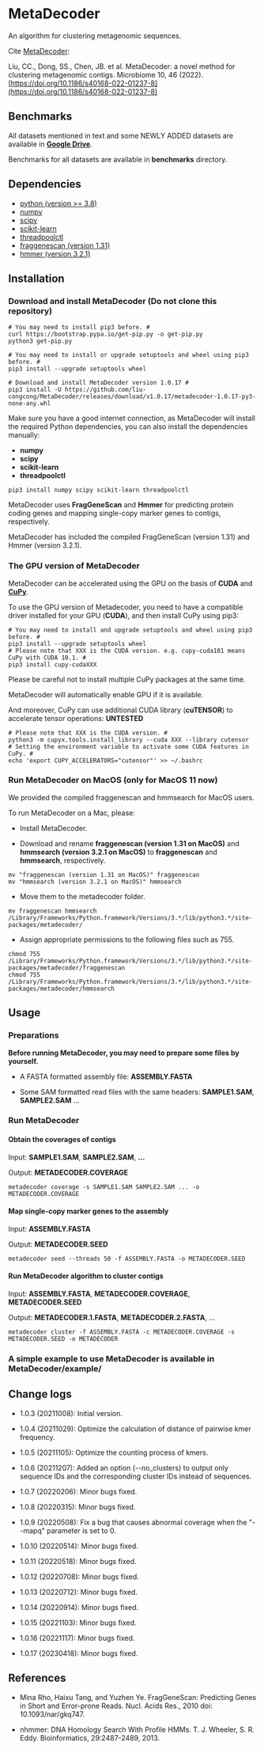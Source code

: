# MetaDecoder

An algorithm for clustering metagenomic sequences.

Cite [MetaDecoder](https://microbiomejournal.biomedcentral.com/articles/10.1186/s40168-022-01237-8):

Liu, CC., Dong, SS., Chen, JB. et al. MetaDecoder: a novel method for clustering metagenomic contigs. Microbiome 10, 46 (2022). [https://doi.org/10.1186/s40168-022-01237-8](https://doi.org/10.1186/s40168-022-01237-8)

## Benchmarks

All datasets mentioned in text and some NEWLY ADDED datasets are available in **[Google Drive](https://drive.google.com/drive/folders/1_mybcewf3VE-7dte6oA-vDmlRx2ugzyD?usp=sharing)**.

Benchmarks for all datasets are available in **benchmarks** directory.

## Dependencies

* [python (version >= 3.8)](https://www.python.org/)
* [numpy](https://pypi.org/project/numpy/)
* [scipy](https://pypi.org/project/scipy/)
* [scikit-learn](https://pypi.org/project/scikit-learn/)
* [threadpoolctl](https://pypi.org/project/threadpoolctl/)
* [fraggenescan (version 1.31)](https://sourceforge.net/projects/fraggenescan/)
* [hmmer (version 3.2.1)](http://www.hmmer.org/)

## Installation

### Download and install MetaDecoder (Do not clone this repository)

```shell
# You may need to install pip3 before. #
curl https://bootstrap.pypa.io/get-pip.py -o get-pip.py
python3 get-pip.py

# You may need to install or upgrade setuptools and wheel using pip3 before. #
pip3 install --upgrade setuptools wheel

# Download and install MetaDecoder version 1.0.17 #
pip3 install -U https://github.com/liu-congcong/MetaDecoder/releases/download/v1.0.17/metadecoder-1.0.17-py3-none-any.whl
```

Make sure you have a good internet connection, as MetaDecoder will install the required Python dependencies, you can also install the dependencies manually:

* **numpy**
* **scipy**
* **scikit-learn**
* **threadpoolctl**

```shell
pip3 install numpy scipy scikit-learn threadpoolctl
```

MetaDecoder uses **FragGeneScan** and **Hmmer** for predicting protein coding genes and mapping single-copy marker genes to contigs, respectively.

MetaDecoder has included the compiled FragGeneScan (version 1.31) and Hmmer (version 3.2.1).

### The GPU version of MetaDecoder

MetaDecoder can be accelerated using the GPU on the basis of **CUDA** and **[CuPy](https://cupy.dev/)**.

To use the GPU version of Metadecoder, you need to have a compatible driver installed for your GPU (**CUDA**), and then install CuPy using pip3:

```shell
# You may need to install and upgrade setuptools and wheel using pip3 before. #
pip3 install --upgrade setuptools wheel
# Please note that XXX is the CUDA version. e.g. cupy-cuda101 means CuPy with CUDA 10.1. #
pip3 install cupy-cudaXXX
```

Please be careful not to install multiple CuPy packages at the same time.

MetaDecoder will automatically enable GPU if it is available.

And moreover, CuPy can use additional CUDA library (**cuTENSOR**) to accelerate tensor operations: **UNTESTED**

```shell
# Please note that XXX is the CUDA version. #
python3 -m cupyx.tools.install_library --cuda XXX --library cutensor
# Setting the environment variable to activate some CUDA features in CuPy. #
echo 'export CUPY_ACCELERATORS="cutensor"' >> ~/.bashrc
```

### Run MetaDecoder on MacOS (only for MacOS 11 now)

We provided the compiled fraggenescan and hmmsearch for MacOS users.

To run MetaDecoder on a Mac, please:

* Install MetaDecoder.

* Download and rename **fraggenescan (version 1.31 on MacOS)** and **hmmsearch (version 3.2.1 on MacOS)** to **fraggenescan** and **hmmsearch**, respectively.

```shell
mv "fraggenescan (version 1.31 on MacOS)" fraggenescan
mv "hmmsearch (version 3.2.1 on MacOS)" hmmsearch
```

* Move them to the metadecoder folder.

```shell
mv fraggenescan hmmsearch /Library/Frameworks/Python.framework/Versions/3.*/lib/python3.*/site-packages/metadecoder/
```

* Assign appropriate permissions to the following files such as 755.

```shell
chmod 755 /Library/Frameworks/Python.framework/Versions/3.*/lib/python3.*/site-packages/metadecoder/fraggenescan
chmod 755 /Library/Frameworks/Python.framework/Versions/3.*/lib/python3.*/site-packages/metadecoder/hmmsearch
```

## Usage

### Preparations

**Before running MetaDecoder, you may need to prepare some files by yourself.**

* A FASTA formatted assembly file: **ASSEMBLY.FASTA**

* Some SAM formatted read files with the same headers: **SAMPLE1.SAM**, **SAMPLE2.SAM** ...

### Run MetaDecoder

#### Obtain the coverages of contigs

Input: **SAMPLE1.SAM**, **SAMPLE2.SAM**, **...**

Output: **METADECODER.COVERAGE**

```shell
metadecoder coverage -s SAMPLE1.SAM SAMPLE2.SAM ... -o METADECODER.COVERAGE
```

#### Map single-copy marker genes to the assembly

Input: **ASSEMBLY.FASTA**

Output: **METADECODER.SEED**

```shell
metadecoder seed --threads 50 -f ASSEMBLY.FASTA -o METADECODER.SEED
```

#### Run MetaDecoder algorithm to cluster contigs

Input: **ASSEMBLY.FASTA**, **METADECODER.COVERAGE**, **METADECODER.SEED**

Output: **METADECODER.1.FASTA**, **METADECODER.2.FASTA**, ...

```shell
metadecoder cluster -f ASSEMBLY.FASTA -c METADECODER.COVERAGE -s METADECODER.SEED -o METADECODER
```

### A simple example to use MetaDecoder is available in MetaDecoder/example/

## Change logs

* 1.0.3 (20211008): Initial version.

* 1.0.4 (20211029): Optimize the calculation of distance of pairwise kmer frequency.

* 1.0.5 (20211105): Optimize the counting process of kmers.

* 1.0.6 (20211207): Added an option (--no_clusters) to output only sequence IDs and the corresponding cluster IDs instead of sequences.

* 1.0.7 (20220206): Minor bugs fixed.

* 1.0.8 (20220315): Minor bugs fixed.

* 1.0.9 (20220508): Fix a bug that causes abnormal coverage when the "--mapq" parameter is set to 0.

* 1.0.10 (20220514): Minor bugs fixed.

* 1.0.11 (20220518): Minor bugs fixed.

* 1.0.12 (20220708): Minor bugs fixed.

* 1.0.13 (20220712): Minor bugs fixed.

* 1.0.14 (20220914): Minor bugs fixed.

* 1.0.15 (20221103): Minor bugs fixed.

* 1.0.16 (20221117): Minor bugs fixed.

* 1.0.17 (20230418): Minor bugs fixed.

## References

* Mina Rho, Haixu Tang, and Yuzhen Ye. FragGeneScan: Predicting Genes in Short and Error-prone Reads. Nucl. Acids Res., 2010 doi: 10.1093/nar/gkq747.

* nhmmer: DNA Homology Search With Profile HMMs. T. J. Wheeler, S. R. Eddy. Bioinformatics, 29:2487-2489, 2013.

